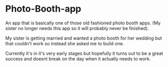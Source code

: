 # Photo-Booth-app
An app that is basically one of those old fashioned photo booth apps.
(My sister no longer needs this app so it will probably never be finished).

My sister is getting married and wanted a photo booth for her wedding but that couldn't work so instead she asked me to build one.

Currently it's in it's very early stages but hopefully it turns out to be a great success and doesnt break on the day when it actually needs to work.
